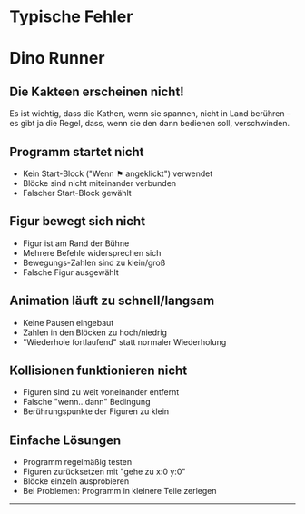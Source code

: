 # Typische Fehler 

# Dino Runner

## Die Kakteen erscheinen nicht!

Es ist wichtig, dass die Kathen, wenn sie spannen, nicht in Land berühren – es gibt ja die Regel, dass, wenn sie den dann bedienen soll, verschwinden.

## Programm startet nicht

- Kein Start-Block ("Wenn ⚑ angeklickt") verwendet
- Blöcke sind nicht miteinander verbunden
- Falscher Start-Block gewählt

## Figur bewegt sich nicht

- Figur ist am Rand der Bühne
- Mehrere Befehle widersprechen sich
- Bewegungs-Zahlen sind zu klein/groß
- Falsche Figur ausgewählt

## Animation läuft zu schnell/langsam

- Keine Pausen eingebaut
- Zahlen in den Blöcken zu hoch/niedrig
- "Wiederhole fortlaufend" statt normaler Wiederholung

## Kollisionen funktionieren nicht

- Figuren sind zu weit voneinander entfernt
- Falsche "wenn...dann" Bedingung
- Berührungspunkte der Figuren zu klein

## Einfache Lösungen

- Programm regelmäßig testen
- Figuren zurücksetzen mit "gehe zu x:0 y:0"
- Blöcke einzeln ausprobieren
- Bei Problemen: Programm in kleinere Teile zerlegen

---
